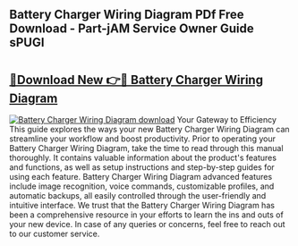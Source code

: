 ## Battery Charger Wiring Diagram PDf Free Download - Part-jAM Service Owner Guide sPUGI

# <h2><a href="http://dfo547.blite.top/?on=Battery+Charger+Wiring+Diagram">🔗Download New 👉🔴 Battery Charger Wiring Diagram</a></h2>

[![Battery Charger Wiring Diagram download](https://i.imgur.com/lujVjoI.png)](http://dfo547.blite.top/?on=Battery+Charger+Wiring+Diagram)
Your Gateway to Efficiency This guide explores the ways your new Battery Charger Wiring Diagram can streamline your workflow and boost productivity. Prior to operating your Battery Charger Wiring Diagram, take the time to read through this manual thoroughly. It contains valuable information about the product's features and functions, as well as setup instructions and step-by-step guides for using each feature. Battery Charger Wiring Diagram advanced features include image recognition, voice commands, customizable profiles, and automatic backups, all easily controlled through the user-friendly and intuitive interface. We trust that the Battery Charger Wiring Diagram has been a comprehensive resource in your efforts to learn the ins and outs of your new device. In case of any queries or concerns, feel free to reach out to our customer service.
